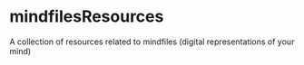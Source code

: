 # mindfilesResources
A collection of resources related to mindfiles (digital representations of your mind)
